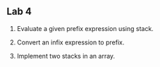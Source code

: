 ## Lab 4


1) Evaluate a given prefix expression using stack.


2) Convert an infix expression to prefix.


3) Implement two stacks in an array.